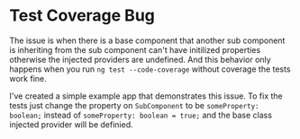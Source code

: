 # Test Coverage Bug

The issue is when there is a base component that another sub component is inheriting from the sub component can't have initilized properties otherwise the injected providers are undefined. And this behavior only happens when you run `ng test --code-coverage` without coverage the tests work fine.

I've created a simple example app that demonstrates this issue. To fix the tests just change the property on `SubComponent` to be `someProperty: boolean;` instead of `someProperty: boolean = true;` and the base class injected provider will be definied.
